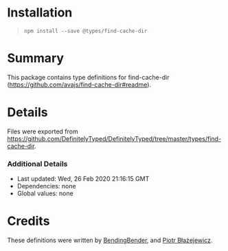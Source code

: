 # Installation
> `npm install --save @types/find-cache-dir`

# Summary
This package contains type definitions for find-cache-dir (https://github.com/avajs/find-cache-dir#readme).

# Details
Files were exported from https://github.com/DefinitelyTyped/DefinitelyTyped/tree/master/types/find-cache-dir.

### Additional Details
 * Last updated: Wed, 26 Feb 2020 21:16:15 GMT
 * Dependencies: none
 * Global values: none

# Credits
These definitions were written by [BendingBender](https://github.com/BendingBender), and [Piotr Błażejewicz](https://github.com/peterblazejewicz).
